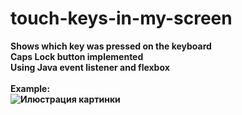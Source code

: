 # touch-keys-in-my-screen
<b>Shows which key was pressed on the keyboard<b></br>
Caps Lock button implemented</br>
Using Java event listener and flexbox</br></br>
Example:</br>
![Илюстрация картинки](https://github.com/maxxtron/project-photo/blob/main/Keyboard.png)

